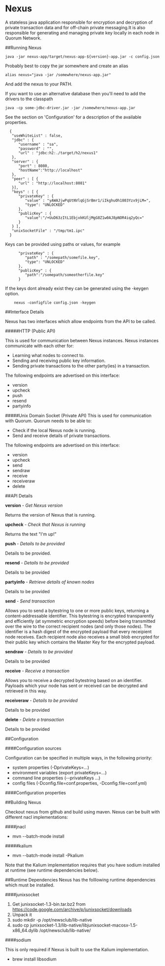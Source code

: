 # Nexus
A stateless java application responsible for encryption and decryption of private transaction data and for off-chain private messaging.It is also responsible for generating and managing private key locally in each node in Quorum Network.

##Running Nexus

`java -jar nexus-app/target/nexus-app-${version}-app.jar -c config.json`


Probably best to copy the jar somewhere and create an alias

`alias nexus="java -jar /somewhere/nexus-app.jar"`

And add the nexus to your PATH.

If you want to use an alternative database then you'll need to add the drivers to the classpath

`java -cp some-jdbc-driver.jar -jar /somewhere/nexus-app.jar`


See the section on 'Configuration' for a description of the available properties.

```
  {
   "useWhiteList" : false,
   "jdbc" : {
      "username" : "sa",
      "password" : "",
      "url" : "jdbc:h2:./target/h2/nexus1"
   },
   "server" : {
      "port" : 8080,
      "hostName":"http://localhost"
   },
   "peer" : [ {
      "url" : "http://localhost:8081"
   }],
   "keys" : [ {
      "privateKey" : {
         "value" : "yAWAJjwPqUtNVlqGjSrBmr1/iIkghuOh1803Yzx9jLM=",
         "type": "UNLOCKED"
      },
      "publicKey" : {
         "value":"/+UuD63zItL1EbjxkKUljMgG8Z1w0AJ8pNOR4iq2yQc="
      }
   } ],
   "unixSocketFile" : "/tmp/tm1.ipc"
  }
```

Keys can be provided using paths or values, for example 

```
      "privateKey" : {
         "path" : "/somepath/somefile.key",
         "type": "UNLOCKED"
      },
      "publicKey" : {
         "path":"/somepath/someotherfile.key"
      }

```


If the keys dont already exist they can be generated using the -keygen option. 

```
    nexus -configfile config.json -keygen
```


##Interface Details

Nexus has two interfaces which allow endpoints from the API to be called.

#####HTTP (Public API)

This is used for communication between Nexus instances.
Nexus instances communicate with each other for:
- Learning what nodes to connect to.
- Sending and receiving public key information.
- Sending private transactions to the other party(ies) in a transaction.

The following endpoints are advertised on this interface:
- version
- upcheck
- push
- resend
- partyinfo

#####Unix Domain Socket (Private API)
This is used for communication with Quorum.
Quorum needs to be able to:
- Check if the local Nexus node is running.
- Send and receive details of private transactions.

The following endpoints are advertised on this interface:
- version
- upcheck
- send
- sendraw
- receive
- receiveraw
- delete

##API Details

**version** - _Get Nexus version_

Returns the version of Nexus that is running.

**upcheck** - _Check that Nexus is running_

Returns the text "I'm up!"

**push** - _Details to be provided_

Details to be provided.

**resend** - _Details to be provided_

Details to be provided

**partyinfo** - _Retrieve details of known nodes_

Details to be provided

**send** - _Send transaction_

Allows you to send a bytestring to one or more public keys,
returning a content-addressable identifier.
This bytestring is encrypted transparently and efficiently (at symmetric encryption speeds)
before being transmitted over the wire to the correct recipient nodes (and only those nodes).
The identifier is a hash digest of the encrypted payload that every receipient node receives.
Each recipient node also receives a small blob encrypted for their public key which contains
the Master Key for the encrypted payload.

**sendraw** - _Details to be provided_

Details to be provided

**receive** - _Receive a transaction_

Allows you to receive a decrypted bytestring based on an identifier.
Payloads which your node has sent or received can be decrypted and retrieved in this way.

**receiveraw** - _Details to be provided_ 

Details to be provided

**delete** - _Delete a transaction_ 

Details to be provided

##Configuration

####Configuration sources

Configuration can be specified in multiple ways, in the following priority:
- system properties (-DprivateKeys=...)
- environment variables (export privateKeys=...)
- command line properties (--privateKeys ...)
- config files (-Dconfig.file=conf.properties, -Dconfig.file=conf.yml)

####Configuration properties


##Building Nexus

Checkout nexus from github and build using maven.
Nexus can be built with different nacl implementations:

####jnacl

* mvn --batch-mode install

#####kalium

* mvn --batch-mode install -Pkalium

Note that the Kalium implementation requires that you have sodium installed at runtime (see runtime dependencies below).

##Runtime Dependencies
Nexus has the folllowing runtime dependencies which must be installed.

####junixsocket

1. Get junixsocket-1.3-bin.tar.bz2 from https://code.google.com/archive/p/junixsocket/downloads
2. Unpack it
4. sudo mkdir -p /opt/newsclub/lib-native
5. sudo cp junixsocket-1.3/lib-native/libjunixsocket-macosx-1.5-x86_64.dylib /opt/newsclub/lib-native/

####sodium

This is only required if Nexus is built to use the Kalium implementation.
* brew install libsodium

